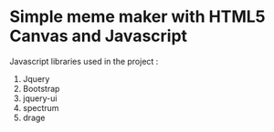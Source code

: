 # Simple meme maker with HTML5 Canvas and Javascript
Javascript libraries used in the project :
1. Jquery
2. Bootstrap
3. jquery-ui
4. spectrum
5. drage
